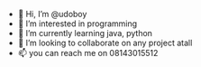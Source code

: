 - 👋 Hi, I’m @udoboy
- 👀 I’m interested in programming
- 🌱 I’m currently learning java, python
- 💞️ I’m looking to collaborate on any project atall
- 📫 you can reach me on 08143015512

<!---
udoboy/udoboy is a ✨ special ✨ repository because its `README.md` (this file) appears on your GitHub profile.
You can click the Preview link to take a look at your changes.
--->
